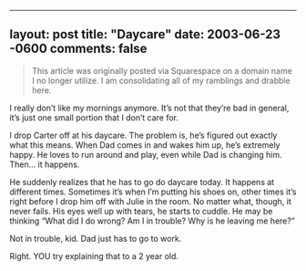 
---
layout: post
title: "Daycare"
date: 2003-06-23 -0600
comments: false
---

> This article was originally posted via Squarespace on a domain name I no longer utilize.  I am consolidating all of my ramblings and drabble here.

I really don’t like my mornings anymore. It’s not that they’re bad in general, it’s just one small portion that I don’t care for.

I drop Carter off at his daycare. The problem is, he’s figured out exactly what this means. When Dad comes in and wakes him up, he’s extremely happy. He loves to run around and play, even while Dad is changing him. Then… it happens.

He suddenly realizes that he has to go do daycare today. It happens at different times. Sometimes it’s when I’m putting his shoes on, other times it’s right before I drop him off with Julie in the room. No matter what, though, it never fails. His eyes well up with tears, he starts to cuddle. He may be thinking “What did I do wrong? Am I in trouble? Why is he leaving me here?”

Not in trouble, kid. Dad just has to go to work.

Right. YOU try explaining that to a 2 year old.